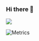 ### Hi there 👋
![](https://github-readme-stats.vercel.app/api?username=Jamartin-create)

![Metrics](https://metrics.lecoq.io/Jamartin-create?template=classic&base.activity=0&base.community=0&base.repositories=0&isocalendar=1&calendar=1&languages=1&base=header%2C%20activity%2C%20community%2C%20repositories%2C%20metadata&base.indepth=false&base.hireable=false&isocalendar=false&isocalendar.duration=full-year&languages=false&languages.limit=8&languages.threshold=0%25&languages.other=false&languages.colors=github&languages.sections=most-used&languages.indepth=false&languages.analysis.timeout=15&languages.categories=markup%2C%20programming&languages.recent.categories=markup%2C%20programming&languages.recent.load=300&languages.recent.days=14&calendar=false&calendar.limit=1&config.timezone=Asia%2FShanghai)

<!--START_SECTION:waka-->
<!--END_SECTION:waka-->
